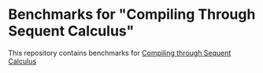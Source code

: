 # Benchmarks for "Compiling Through Sequent Calculus"

This repository contains benchmarks for [Compiling through Sequent Calculus](https://github.com/ps-tuebingen/grokking-sc-rust/)
